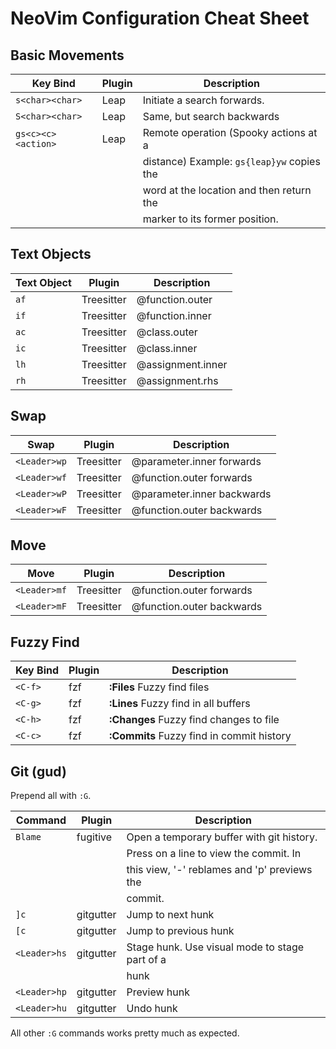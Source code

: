 # NeoVim Configuration Cheat Sheet

## Basic Movements

| Key Bind           | Plugin | Description                                   |
| ------------------ | ------ | --------------------------------------------- |
| `s<char><char>`    | Leap   | Initiate a search forwards.                   |
| `S<char><char>`    | Leap   | Same, but search backwards                    |
| `gs<c><c><action>` | Leap   | Remote operation (Spooky actions at a         |
|                    |        | distance) Example: `gs{leap}yw` copies the    |
|                    |        | word at the location and then return the      |
|                    |        | marker to its former position.                |

## Text Objects

| Text Object  | Plugin      | Description       |
| ------------ | ----------- | ----------------- |
| `af`         | Treesitter  | @function.outer   |
| `if`         | Treesitter  | @function.inner   |
| `ac`         | Treesitter  | @class.outer      |
| `ic`         | Treesitter  | @class.inner      |
| `lh`         | Treesitter  | @assignment.inner |
| `rh`         | Treesitter  | @assignment.rhs   |

## Swap

| Swap         | Plugin      | Description                |
| ------------ | ----------- | -------------------------- |
| `<Leader>wp` | Treesitter  | @parameter.inner forwards  |
| `<Leader>wf` | Treesitter  | @function.outer  forwards  |
| `<Leader>wP` | Treesitter  | @parameter.inner backwards |
| `<Leader>wF` | Treesitter  | @function.outer  backwards |

## Move

| Move         | Plugin      | Description               |
| ------------ | ----------- | ------------------------- |
| `<Leader>mf` | Treesitter  | @function.outer forwards  |
| `<Leader>mF` | Treesitter  | @function.outer backwards |

## Fuzzy Find

| Key Bind     | Plugin      | Description                               |
| ------------ | ----------- | ----------------------------------------- |
| `<C-f>`      | fzf         | __:Files__ Fuzzy find files               |
| `<C-g>`      | fzf         | __:Lines__ Fuzzy find in all buffers      |
| `<C-h>`      | fzf         | __:Changes__ Fuzzy find changes to file   |
| `<C-c>`      | fzf         | __:Commits__ Fuzzy find in commit history |

## Git (gud)

Prepend all with `:G`.

| Command      | Plugin      | Description                                    |
| ------------ | ----------- | ---------------------------------------------- |
| `Blame`      | fugitive    | Open a temporary buffer with git history.      |
|              |             | Press <Enter> on a line to view the commit. In |
|              |             | this view, '-' reblames and 'p' previews the   |
|              |             | commit.                                        |
| `]c`         | gitgutter   | Jump to next hunk                              |
| `[c`         | gitgutter   | Jump to previous hunk                          |
| `<Leader>hs` | gitgutter   | Stage hunk. Use visual mode to stage part of a |
|              |             | hunk                                           |
| `<Leader>hp` | gitgutter   | Preview hunk                                   |
| `<Leader>hu` | gitgutter   | Undo hunk                                      |

All other `:G` commands works pretty much as expected.
